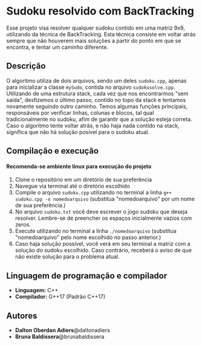 # Sudoku resolvido com BackTracking
  Esse projeto visa resolver qualquer sudoku contido em uma matriz 9x9, utilizando da técnica de BackTracking. Esta técnica consiste em voltar atrás sempre que não houverem mais soluções a partir do ponto em que se encontra, e tentar um caminho diferente.

  ## Descrição
  O algoritmo utiliza de dois arquivos, sendo um deles `sudoku.cpp`, apenas para inicializar a classe `mySudo`, contida no arquivo `sudokusolve.cpp`. Utilizando de uma estrutura stack, cada vez que nos encontrarmos "sem saída", desfizemos o último passo, contido no topo da stack e tentamos novamente seguindo outro caminho. Temos algumas funções principais, responsáveis por verificar linhas, colunas e blocos, tal qual tradicionalmente no sudoku, afim de garantir que a solução esteja correta. Caso o algoritmo tente voltar atrás, e não haja nada contido na stack, significa que não há solução posível para o sudoku atual.

## Compilação e execução
#### Recomenda-se ambiente linux para execução do projeto
  1. Clone o repositório em um diretório de sua preferência
  2. Navegue via terminal até o diretório escolhido
  3. Compile o arquivo `sudoku.cpp` utilizando no terminal a linha `g++ sudoku.cpp -o nomedoarquivo` (substitua "nomedoarquivo" por um nome de sua preferência.)
  4. No arquivo `sudoku.txt` você deve escrever o jogo sudoku que deseja resolver. Lembre-se de preencher os espaços inicialmente vazios com zeros.
  5. Execute utilizando no terminal a linha `./nomedoarquivo` (substitua "nomedoarquivo" pelo nome escolhido no passo anterior.)
  6. Caso haja solução possível, você verá em seu terminal a matriz com a solução do sudoku escolhido. Caso contrário, receberá o aviso de que não existe solução para o problema atual.
## Linguagem de programação e compilador 
- **Linguagem:** C++
- **Compilador:** G++17 (Padrão C++17)
## Autores
- **Dalton Oberdan Adiers**@daltonadiers
- **Bruna Baldissera**@brunabaldissera


